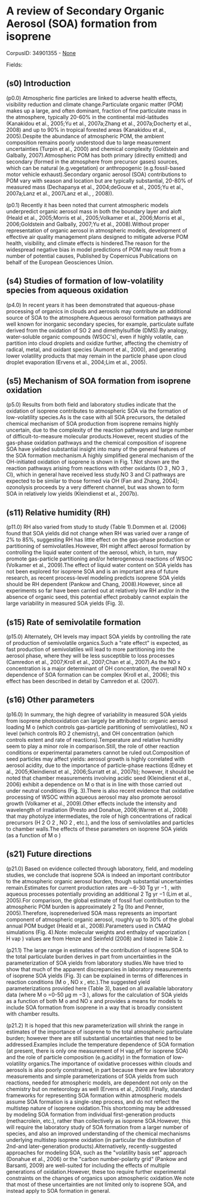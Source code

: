 # A review of Secondary Organic Aerosol (SOA) formation from isoprene

CorpusID: 34901355 - [None](None)

Fields: 

## (s0) Introduction
(p0.0) Atmospheric fine particles are linked to adverse health effects, visibility reduction and climate change.Particulate organic matter (POM) makes up a large, and often dominant, fraction of fine particulate mass in the atmosphere, typically 20-60% in the continental mid-latitudes (Kanakidou et al., 2005;Yu et al., 2007a;Zhang et al., 2007a;Docherty et al., 2008) and up to 90% in tropical forested areas (Kanakidou et al., 2005).Despite the abundance of atmospheric POM, the ambient composition remains poorly understood due to large measurement uncertainties (Turpin et al., 2000) and chemical complexity (Goldstein and Galbally, 2007).Atmospheric POM has both primary (directly emitted) and secondary (formed in the atmosphere from precursor gases) sources, which can be natural (e.g.vegetation) or anthropogenic (e.g.fossil-based motor vehicle exhaust).Secondary organic aerosol (SOA) contributions to POM vary with season and location but are typically substantial, 20-80% of measured mass (Dechapanya et al., 2004;deGouw et al., 2005;Yu et al., 2007a;Lanz et al., 2007Lanz et al., , 2008)).

(p0.1) Recently it has been noted that current atmospheric models underpredict organic aerosol mass in both the boundary layer and aloft (Heald et al., 2005;Morris et al., 2005;Volkamer et al., 2006;Morris et al., 2006;Goldstein and Galbally, 2007;Yu et al., 2008).Without proper representation of organic aerosol in atmospheric models, development of effective air quality management plans designed to mitigate adverse POM health, visibility, and climate effects is hindered.The reason for the widespread negative bias in model predictions of POM may result from a number of potential causes, Published by Copernicus Publications on behalf of the European Geosciences Union.
## (s4) Studies of formation of low-volatility species from aqueous oxidation
(p4.0) In recent years it has been demonstrated that aqueous-phase processing of organics in clouds and aerosols may contribute an additional source of SOA to the atmosphere.Aqueous aerosol formation pathways are well known for inorganic secondary species, for example, particulate sulfate derived from the oxidation of SO 2 and dimethylsulfide (DMS).By analogy, water-soluble organic compounds (WSOC's), even if highly volatile, can partition into cloud droplets and oxidize further, affecting the chemistry of radical, metal, and oxidant species (Aumont et al., 2000), and generating lower volatility products that may remain in the particle phase upon cloud droplet evaporation (Ervens et al., 2004;Lim et al., 2005).
## (s5) Mechanism of SOA formation from isoprene oxidation
(p5.0) Results from both field and laboratory studies indicate that the oxidation of isoprene contributes to atmospheric SOA via the formation of low-volatility species.As is the case with all SOA precursors, the detailed chemical mechanism of SOA production from isoprene remains highly uncertain, due to the complexity of the reaction pathways and large number of difficult-to-measure molecular products.However, recent studies of the gas-phase oxidation pathways and the chemical composition of isoprene SOA have yielded substantial insight into many of the general features of the SOA formation mechanism.A highly simplified general mechanism of the OH-initiated oxidation of isoprene is shown in Fig. 1.Not shown are the reaction pathways arising from reactions with other oxidants (O 3 , NO 3 , Cl), which in general have received less study.NO 3 and Cl pathways are expected to be similar to those formed via OH (Fan and Zhang, 2004); ozonolysis proceeds by a very different channel, but was shown to form SOA in relatively low yields (Kleindienst et al., 2007b).
## (s11) Relative humidity (RH)
(p11.0) RH also varied from study to study (Table 1).Dommen et al. (2006) found that SOA yields did not change when RH was varied over a range of 2% to 85%, suggesting RH has little effect on the gas-phase production or partitioning of semivolatiles.However, RH might affect aerosol formation by controlling the liquid water content of the aerosol, which, in turn, may promote gas-particle partitioning and/or heterogeneous reactions of WSOC (Volkamer et al., 2009).The effect of liquid water content on SOA yields has not been explored for isoprene SOA and is an important area of future research, as recent process-level modeling predicts isoprene SOA yields should be RH dependent (Pankow and Chang, 2008).However, since all experiments so far have been carried out at relatively low RH and/or in the absence of organic seed, this potential effect probably cannot explain the large variability in measured SOA yields (Fig. 3).
## (s15) Rate of semivolatile formation
(p15.0) Alternately, OH levels may impact SOA yields by controlling the rate of production of semivolatile organics.Such a "rate effect" is expected, as fast production of semivolatiles will lead to more partitioning into the aerosol phase, where they will be less susceptible to loss processes (Camredon et al., 2007;Kroll et al., 2007;Chan et al., 2007).As the NO x concentration is a major determinant of OH concentration, the overall NO x dependence of SOA formation can be complex (Kroll et al., 2006); this effect has been described in detail by Camredon et al. (2007).
## (s16) Other parameters
(p16.0) In summary, the high degree of variability in measured SOA yields from isoprene photooxidation can largely be attributed to: organic aerosol loading M o (which controls gas-particle partitioning of semivolatiles), NO x level (which controls RO 2 chemistry), and OH concentration (which controls extent and rate of reactions).Temperature and relative humidity seem to play a minor role in comparison.Still, the role of other reaction conditions or experimental parameters cannot be ruled out.Composition of seed particles may affect yields: aerosol growth is highly correlated with aerosol acidity, due to the importance of particle-phase reactions (Edney et al., 2005;Kleindienst et al., 2006;Surratt et al., 2007b); however, it should be noted that chamber measurements involving acidic seed (Kleindienst et al., 2006) exhibit a dependence on M o that is in line with those carried out under neutral conditions (Fig. 3).There is also recent evidence that oxidative processing of WSOC within aqueous aerosol may also promote aerosol growth (Volkamer et al., 2009).Other effects include the intensity and wavelength of irradiation (Presto and Donahue, 2006;Warren et al., 2008) that may photolyze intermediates, the role of high concentrations of radical precursors (H 2 O 2 , NO 2 , etc.), and the loss of semivolatiles and particles to chamber walls.The effects of these parameters on isoprene SOA yields (as a function of M o )
## (s21) Future directions
(p21.0) Based on evidence collected through laboratory, field, and modeling studies, we conclude that isoprene SOA is indeed an important contributor to the atmospheric organic aerosol burden, though substantial uncertainties remain.Estimates for current production rates are ∼6-30 Tg yr −1 , with aqueous processes potentially providing an additional 2 Tg yr −1 (Lim et al., 2005).For comparison, the global estimate of fossil fuel contribution to the atmospheric POM burden is approximately 2 Tg (Ito and Penner, 2005).Therefore, isoprenederived SOA mass represents an important component of atmospheric organic aerosol, roughly up to 30% of the global annual POM budget (Heald et al., 2008).Parameters used in CMAQ simulations (Fig. 4).Note: molecular weights and enthalpy of vaporization ( H vap ) values are from Henze and Seinfeld (2008) and listed in Table 2.

(p21.1) The large range in estimates of the contribution of isoprene SOA to the total particulate burden derives in part from uncertainties in the parameterization of SOA yields from laboratory studies.We have tried to show that much of the apparent discrepancies in laboratory measurements of isoprene SOA yields (Fig. 3) can be explained in terms of differences in reaction conditions (M o , NO x , etc.).The suggested yield parameterizations provided here (Table 3), based on all available laboratory data (where M o =0-50 µg m −3 ), allows for the calculation of SOA yields as a function of both M o and NO x and provides a means for models to include SOA formation from isoprene in a way that is broadly consistent with chamber results.

(p21.2) It is hoped that this new parameterization will shrink the range in estimates of the importance of isoprene to the total atmospheric particulate burden; however there are still substantial uncertainties that need to be addressed.Examples include the temperature dependence of SOA formation (at present, there is only one measurement of H vap,eff for isoprene SOA) and the role of particle composition (e.g.acidity) in the formation of low-volatility organics.The importance of oxidative processes within clouds and aerosols is also poorly constrained, in part because there are few laboratory measurements and simple parameterizations of SOA yields from such reactions, needed for atmospheric models, are dependent not only on the chemistry but on meteorology as well (Ervens et al., 2008).Finally, standard frameworks for representing SOA formation within atmospheric models assume SOA formation is a single-step process, and do not reflect the multistep nature of isoprene oxidation.This shortcoming may be addressed by modeling SOA formation from individual first-generation products (methacrolein, etc.), rather than collectively as isoprene SOA.However, this will require the laboratory study of SOA formation from a larger number of species, and also an improved understanding of the chemical mechanisms underlying multistep isoprene oxidation (in particular the distribution of 2nd-and later-generation products).Alternatively, recently-suggested approaches for modeling SOA, such as the "volatility basis set" approach (Donahue et al., 2006) or the "carbon number-polarity grid" (Pankow and Barsanti, 2009) are well-suited for including the effects of multiple generations of oxidation.However, these too require further experimental constraints on the changes of organics upon atmospheric oxidation.We note that most of these uncertainties are not limited only to isoprene SOA, and instead apply to SOA formation in general.
